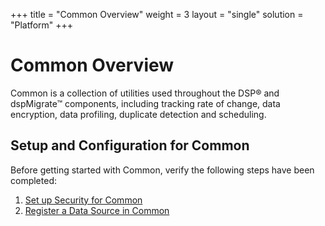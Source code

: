 +++
title = "Common Overview"
weight = 3
layout = "single"
solution = "Platform"
+++

# Common Overview

Common is a collection of utilities used throughout the DSP® and
dspMigrate™ components, including tracking rate of change, data
encryption, data profiling, duplicate detection and scheduling.

## Setup and Configuration for Common

Before getting started with Common, verify the following steps have been
completed:

1.  [Set up Security for Common](Config/Set_Up_Security_for_Common.htm)
2.  [Register a Data Source in
    Common](Use_Cases/Register_a_Data_Source_in_Common.htm)

